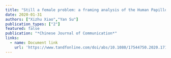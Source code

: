 ```yaml
---
title: "Still a female problem: a framing analysis of the Human Papillomavirus (HPV) vaccine in Chinese online news"
date: 2020-01-31
authors: ["Xizhu Xiao","Yan Su"]
publication_types: ["2"]
featured: false
publication: "*Chinese Journal of Communication*"
links:
  - name: Document link
    url: 'https://www.tandfonline.com/doi/abs/10.1080/17544750.2020.1714683'
---
```

